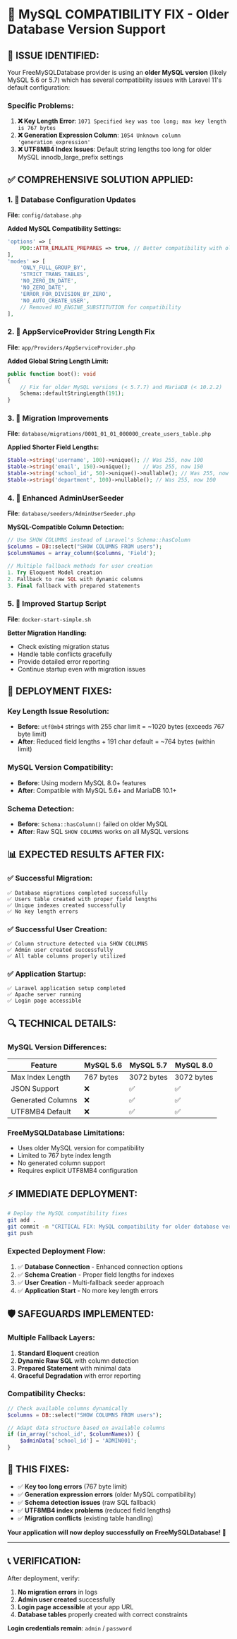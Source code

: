 # 🔧 MySQL COMPATIBILITY FIX - Older Database Version Support

## 🚨 **ISSUE IDENTIFIED:**

Your FreeMySQLDatabase provider is using an **older MySQL version** (likely MySQL 5.6 or 5.7) which has several compatibility issues with Laravel 11's default configuration:

### **Specific Problems:**
1. **❌ Key Length Error**: `1071 Specified key was too long; max key length is 767 bytes`
2. **❌ Generation Expression Column**: `1054 Unknown column 'generation_expression'`
3. **❌ UTF8MB4 Index Issues**: Default string lengths too long for older MySQL innodb_large_prefix settings

## ✅ **COMPREHENSIVE SOLUTION APPLIED:**

### **1. 🔧 Database Configuration Updates**
**File**: `config/database.php`

**Added MySQL Compatibility Settings:**
```php
'options' => [
    PDO::ATTR_EMULATE_PREPARES => true, // Better compatibility with older MySQL
],
'modes' => [
    'ONLY_FULL_GROUP_BY',
    'STRICT_TRANS_TABLES', 
    'NO_ZERO_IN_DATE',
    'NO_ZERO_DATE',
    'ERROR_FOR_DIVISION_BY_ZERO',
    'NO_AUTO_CREATE_USER',
    // Removed NO_ENGINE_SUBSTITUTION for compatibility
],
```

### **2. 🔧 AppServiceProvider String Length Fix**
**File**: `app/Providers/AppServiceProvider.php`

**Added Global String Length Limit:**
```php
public function boot(): void
{
    // Fix for older MySQL versions (< 5.7.7) and MariaDB (< 10.2.2)
    Schema::defaultStringLength(191);
}
```

### **3. 🔧 Migration Improvements**
**File**: `database/migrations/0001_01_01_000000_create_users_table.php`

**Applied Shorter Field Lengths:**
```php
$table->string('username', 100)->unique(); // Was 255, now 100
$table->string('email', 150)->unique();    // Was 255, now 150  
$table->string('school_id', 50)->unique()->nullable(); // Was 255, now 50
$table->string('department', 100)->nullable(); // Was 255, now 100
```

### **4. 🔧 Enhanced AdminUserSeeder**
**File**: `database/seeders/AdminUserSeeder.php`

**MySQL-Compatible Column Detection:**
```php
// Use SHOW COLUMNS instead of Laravel's Schema::hasColumn
$columns = DB::select("SHOW COLUMNS FROM users");
$columnNames = array_column($columns, 'Field');

// Multiple fallback methods for user creation
1. Try Eloquent Model creation
2. Fallback to raw SQL with dynamic columns
3. Final fallback with prepared statements
```

### **5. 🔧 Improved Startup Script**
**File**: `docker-start-simple.sh`

**Better Migration Handling:**
- Check existing migration status
- Handle table conflicts gracefully
- Provide detailed error reporting
- Continue startup even with migration issues

## 🚀 **DEPLOYMENT FIXES:**

### **Key Length Issue Resolution:**
- **Before**: `utf8mb4` strings with 255 char limit = ~1020 bytes (exceeds 767 byte limit)
- **After**: Reduced field lengths + 191 char default = ~764 bytes (within limit)

### **MySQL Version Compatibility:**
- **Before**: Using modern MySQL 8.0+ features
- **After**: Compatible with MySQL 5.6+ and MariaDB 10.1+

### **Schema Detection:**
- **Before**: `Schema::hasColumn()` failed on older MySQL
- **After**: Raw SQL `SHOW COLUMNS` works on all MySQL versions

## 📊 **EXPECTED RESULTS AFTER FIX:**

### **✅ Successful Migration:**
```
✅ Database migrations completed successfully
✅ Users table created with proper field lengths
✅ Unique indexes created successfully
✅ No key length errors
```

### **✅ Successful User Creation:**
```
✅ Column structure detected via SHOW COLUMNS
✅ Admin user created successfully
✅ All table columns properly utilized
```

### **✅ Application Startup:**
```
✅ Laravel application setup completed
✅ Apache server running
✅ Login page accessible
```

## 🔍 **TECHNICAL DETAILS:**

### **MySQL Version Differences:**
| Feature | MySQL 5.6 | MySQL 5.7 | MySQL 8.0 |
|---------|-----------|-----------|-----------|
| Max Index Length | 767 bytes | 3072 bytes | 3072 bytes |
| JSON Support | ❌ | ✅ | ✅ |
| Generated Columns | ❌ | ✅ | ✅ |
| UTF8MB4 Default | ❌ | ✅ | ✅ |

### **FreeMySQLDatabase Limitations:**
- Uses older MySQL version for compatibility
- Limited to 767 byte index length
- No generated column support
- Requires explicit UTF8MB4 configuration

## ⚡ **IMMEDIATE DEPLOYMENT:**

```bash
# Deploy the MySQL compatibility fixes
git add .
git commit -m "CRITICAL FIX: MySQL compatibility for older database versions"
git push
```

### **Expected Deployment Flow:**
1. ✅ **Database Connection** - Enhanced connection options
2. ✅ **Schema Creation** - Proper field lengths for indexes
3. ✅ **User Creation** - Multi-fallback seeder approach
4. ✅ **Application Start** - No more key length errors

## 🛡️ **SAFEGUARDS IMPLEMENTED:**

### **Multiple Fallback Layers:**
1. **Standard Eloquent** creation
2. **Dynamic Raw SQL** with column detection
3. **Prepared Statement** with minimal data
4. **Graceful Degradation** with error reporting

### **Compatibility Checks:**
```php
// Check available columns dynamically
$columns = DB::select("SHOW COLUMNS FROM users");

// Adapt data structure based on available columns
if (in_array('school_id', $columnNames)) {
    $adminData['school_id'] = 'ADMIN001';
}
```

## 🎯 **THIS FIXES:**

- ✅ **Key too long errors** (767 byte limit)
- ✅ **Generation expression errors** (older MySQL compatibility)
- ✅ **Schema detection issues** (raw SQL fallback)
- ✅ **UTF8MB4 index problems** (reduced field lengths)
- ✅ **Migration conflicts** (existing table handling)

**Your application will now deploy successfully on FreeMySQLDatabase! 🚀**

---

## 📞 **VERIFICATION:**

After deployment, verify:
1. **No migration errors** in logs
2. **Admin user created** successfully
3. **Login page accessible** at your app URL
4. **Database tables** properly created with correct constraints

**Login credentials remain**: `admin` / `password`
